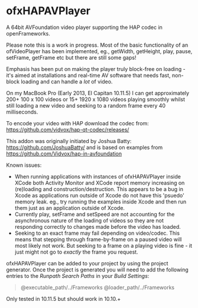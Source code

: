 # ofxHAPAVPlayer

A 64bit AVFoundation video player supporting the HAP codec in openFrameworks.

Please note this is a work in progress. Most of the basic functionality of an ofVideoPlayer has been implemented, eg., getWidth, getHeight, play, pause, setFrame, getFrame etc but there are still some gaps!

Emphasis has been put on making the player truly block-free on loading - it's aimed at installations and real-time AV software that needs fast, non-block loading and can handle a *lot* of video.

On my MacBook Pro (Early 2013, El Capitan 10.11.5) I can get approximately 200+ 100 x 100 videos or 15+ 1920 x 1080 videos playing smoothly whilst still loading a new video and seeking to a random frame every 40 milliseconds.

To encode your video with HAP download the codec from: https://github.com/vidvox/hap-qt-codec/releases/

This addon was originally initiated by Joshua Batty: https://github.com/JoshuaBatty/ and is based on examples from https://github.com/Vidvox/hap-in-avfoundation

Known issues:

* When running applications with instances of ofxHAPAVPlayer inside XCode both Activity Monitor and XCode report memory increasing on (re)loading and construction/destruction. This appears to be a bug in Xcode as applications run outside of Xcode do not have this 'psuedo' memory leak. eg., try running the examples inside Xcode and then run them just as an application outside of Xcode.
* Currently play, setFrame and setSpeed are not accounting for the asynchronous nature of the loading of videos so they are not responding correctly to changes made before the video has loaded.
* Seeking to an exact frame may fail depending on video/codec. This means that stepping through frame-by-frame on a paused video will most likely not work. But seeking to a frame on a playing video is fine - it just might not go to *exactly* the frame you request.

ofxHAPAVPlayer can be added to your project by using the project generator.
Once the project is generated you will need to add the following entries to the *Runpath Search Paths* in your *Build Settings*:

> @executable_path/../Frameworks
> @loader_path/../Frameworks

Only tested in 10.11.5 but should work in 10.10.+
